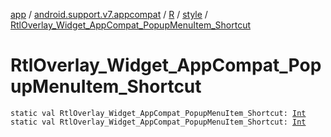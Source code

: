 [app](../../../index.md) / [android.support.v7.appcompat](../../index.md) / [R](../index.md) / [style](index.md) / [RtlOverlay_Widget_AppCompat_PopupMenuItem_Shortcut](./-rtl-overlay_-widget_-app-compat_-popup-menu-item_-shortcut.md)

# RtlOverlay_Widget_AppCompat_PopupMenuItem_Shortcut

`static val RtlOverlay_Widget_AppCompat_PopupMenuItem_Shortcut: `[`Int`](https://kotlinlang.org/api/latest/jvm/stdlib/kotlin/-int/index.html)
`static val RtlOverlay_Widget_AppCompat_PopupMenuItem_Shortcut: `[`Int`](https://kotlinlang.org/api/latest/jvm/stdlib/kotlin/-int/index.html)
